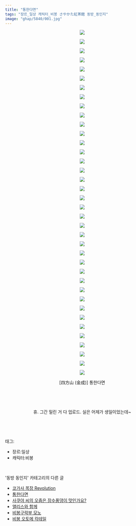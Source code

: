 ```yaml
---
title: "통한다면"
tags: "장르_일상 캐릭터_비봉 さやかた紅茶館 동방_동인지"
image: "ghap/5840/001.jpg"
---
```

<div class="article">
<p style="text-align: center; clear: none; float: none;"><img src="{{ site.nasurl }}/ghap/5840/001.jpg"/></p>
<p style="text-align: center; clear: none; float: none;"><img src="{{ site.nasurl }}/ghap/5840/002.jpg"/></p>
<p style="text-align: center; clear: none; float: none;"><img src="{{ site.nasurl }}/ghap/5840/003.jpg"/></p>
<p style="text-align: center; clear: none; float: none;"><img src="{{ site.nasurl }}/ghap/5840/004.jpg"/></p>
<p style="text-align: center; clear: none; float: none;"><img src="{{ site.nasurl }}/ghap/5840/005.jpg"/></p>
<p style="text-align: center; clear: none; float: none;"><img src="{{ site.nasurl }}/ghap/5840/006.jpg"/></p>
<p style="text-align: center; clear: none; float: none;"><img src="{{ site.nasurl }}/ghap/5840/007.jpg"/></p>
<p style="text-align: center; clear: none; float: none;"><img src="{{ site.nasurl }}/ghap/5840/008.jpg"/></p>
<p style="text-align: center; clear: none; float: none;"><img src="{{ site.nasurl }}/ghap/5840/009.jpg"/></p>
<p style="text-align: center; clear: none; float: none;"><img src="{{ site.nasurl }}/ghap/5840/010.jpg"/></p>
<p style="text-align: center; clear: none; float: none;"><img src="{{ site.nasurl }}/ghap/5840/011.jpg"/></p>
<p style="text-align: center; clear: none; float: none;"><img src="{{ site.nasurl }}/ghap/5840/012.jpg"/></p>
<p style="text-align: center; clear: none; float: none;"><img src="{{ site.nasurl }}/ghap/5840/013.jpg"/></p>
<p style="text-align: center; clear: none; float: none;"><img src="{{ site.nasurl }}/ghap/5840/014.jpg"/></p>
<p style="text-align: center; clear: none; float: none;"><img src="{{ site.nasurl }}/ghap/5840/015.jpg"/></p>
<p style="text-align: center; clear: none; float: none;"><img src="{{ site.nasurl }}/ghap/5840/016.jpg"/></p>
<p style="text-align: center; clear: none; float: none;"><img src="{{ site.nasurl }}/ghap/5840/017.jpg"/></p>
<p style="text-align: center; clear: none; float: none;"><img src="{{ site.nasurl }}/ghap/5840/018.jpg"/></p>
<p style="text-align: center; clear: none; float: none;"><img src="{{ site.nasurl }}/ghap/5840/019.jpg"/></p>
<p style="text-align: center; clear: none; float: none;"><img src="{{ site.nasurl }}/ghap/5840/020.jpg"/></p>
<p style="text-align: center; clear: none; float: none;"><img src="{{ site.nasurl }}/ghap/5840/021.jpg"/></p>
<p style="text-align: center; clear: none; float: none;"><img src="{{ site.nasurl }}/ghap/5840/022.jpg"/></p>
<p style="text-align: center; clear: none; float: none;"><img src="{{ site.nasurl }}/ghap/5840/023.jpg"/></p>
<p style="text-align: center; clear: none; float: none;"><img src="{{ site.nasurl }}/ghap/5840/024.jpg"/></p>
<p style="text-align: center; clear: none; float: none;"><img src="{{ site.nasurl }}/ghap/5840/025.jpg"/></p>
<p style="text-align: center; clear: none; float: none;"><img src="{{ site.nasurl }}/ghap/5840/026.jpg"/></p>
<p style="text-align: center; clear: none; float: none;"><img src="{{ site.nasurl }}/ghap/5840/027.jpg"/></p>
<p style="text-align: center; clear: none; float: none;"><img src="{{ site.nasurl }}/ghap/5840/028.jpg"/></p>
<p style="text-align: center; clear: none; float: none;"><img src="{{ site.nasurl }}/ghap/5840/029.jpg"/></p>
<p style="text-align: center; clear: none; float: none;"><img src="{{ site.nasurl }}/ghap/5840/030.jpg"/></p>
<p style="text-align: center; clear: none; float: none;"><img src="{{ site.nasurl }}/ghap/5840/031.jpg"/></p>
<p style="text-align: center; clear: none; float: none;"><img src="{{ site.nasurl }}/ghap/5840/032.jpg"/></p>
<p style="text-align: center; clear: none; float: none;"><img src="{{ site.nasurl }}/ghap/5840/033.jpg"/></p>
<p style="text-align: center; clear: none; float: none;"><img src="{{ site.nasurl }}/ghap/5840/034.jpg"/></p>
<p style="text-align: center; clear: none; float: none;"><img src="{{ site.nasurl }}/ghap/5840/035.jpg"/></p>
<p style="text-align: center; clear: none; float: none;"><img src="{{ site.nasurl }}/ghap/5840/036.jpg"/></p>
<p style="text-align: center; clear: none; float: none;"><img src="{{ site.nasurl }}/ghap/5840/037.jpg"/></p>
<p style="text-align: center; clear: none; float: none;"><img src="{{ site.nasurl }}/ghap/5840/038.jpg"/></p>
<p style="text-align: center; clear: none; float: none;"> [四方山 (金成)] 통한다면</p>
<p style="text-align: center; clear: none; float: none;"><br/></p>
<p style="text-align: center; clear: none; float: none;"><br/></p>
<p style="text-align: center; clear: none; float: none;">휴. 그간 밀린 거 다 업로드. 실은 어제가 생일이었는데~</p>
<p><br/></p>
</div><br/>
<div class="tagTrail">
<p>태그: </p>
<ul>
<li>장르:일상</li>
<li>캐릭터:비봉</li>
</ul>
</div><br/>
<div class="another">
<p>'동방 동인지' 카테고리의 다른 글</p>
<ul>
<li><a href="/2019-02-17-ghap_5843">코가사 목장 Revolution</a></li>
<li><a href="/2019-02-15-ghap_5840">통한다면</a></li>
<li><a href="/2019-02-11-ghap_5789">사쿠야 씨의 오줌은 장수풍댕이 맛인가요?</a></li>
<li><a href="/2019-02-07-ghap_5772">앨리스와 함께</a></li>
<li><a href="/2019-02-05-ghap_5737">비봉구락부 모노</a></li>
<li><a href="/2019-02-05-ghap_5736">비봉 오토메 칵테일</a></li>
</ul>
</div><br/>
